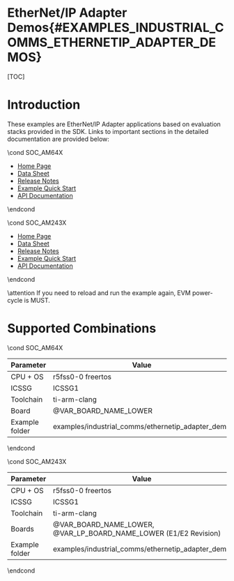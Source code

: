 # EtherNet/IP Adapter Demos{#EXAMPLES_INDUSTRIAL_COMMS_ETHERNETIP_ADAPTER_DEMOS}

[TOC]

# Introduction

These examples are EtherNet/IP Adapter applications based on evaluation stacks provided in the SDK. Links to important sections in the detailed documentation are provided below:

\cond SOC_AM64X

- <a href="../am64x/ethernetip_adapter/index.html" target="_blank"> Home Page </a>
- <a href="../am64x/ethernetip_adapter/eip_datasheet.html" target="_blank"> Data Sheet </a>
- <a href="../am64x/ethernetip_adapter/eip_releasenotes.html" target="_blank"> Release Notes </a>
- <a href="../am64x/ethernetip_adapter/eip_quickstart.html" target="_blank"> Example Quick Start </a>
- <a href="../am64x/ethernetip_adapter/modules.html" target="_blank"> API Documentation </a>

\endcond

\cond SOC_AM243X

- <a href="../am243x/ethernetip_adapter/index.html" target="_blank"> Home Page </a>
- <a href="../am243x/ethernetip_adapter/eip_datasheet.html" target="_blank"> Data Sheet </a>
- <a href="../am243x/ethernetip_adapter/eip_releasenotes.html" target="_blank"> Release Notes </a>
- <a href="../am243x/ethernetip_adapter/eip_quickstart.html" target="_blank"> Example Quick Start </a>
- <a href="../am243x/ethernetip_adapter/modules.html" target="_blank"> API Documentation </a>

\endcond

\attention If you need to reload and run the example again, EVM power-cycle is MUST.

# Supported Combinations

\cond SOC_AM64X

 Parameter      | Value
 ---------------|-----------
 CPU + OS       | r5fss0-0 freertos
 ICSSG          | ICSSG1
 Toolchain      | ti-arm-clang
 Board          | @VAR_BOARD_NAME_LOWER
 Example folder | examples/industrial_comms/ethernetip_adapter_demo

\endcond

\cond SOC_AM243X

 Parameter      | Value
 ---------------|-----------
 CPU + OS       | r5fss0-0 freertos
 ICSSG          | ICSSG1
 Toolchain      | ti-arm-clang
 Boards         | @VAR_BOARD_NAME_LOWER, @VAR_LP_BOARD_NAME_LOWER (E1/E2 Revision)
 Example folder | examples/industrial_comms/ethernetip_adapter_demo

\endcond
